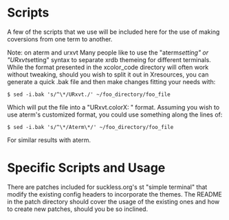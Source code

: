 Scripts
=======

A few of the scripts that we use will be included here for the use of making coversions from one term to another.

Note: on aterm and urxvt
    Many people like to use the "aterm*setting" or "URxvt*setting" syntax to separate xrdb themeing for different terminals.  While the format presented in the xcolor_code directory will often work without tweaking, should you wish to split it out in Xresources, you can generate a quick .bak file and then make changes fitting your needs with:
```
$ sed -i.bak 's/^\*/URxvt./' ~/foo_directory/foo_file
```
Which will put the file into a "URxvt.colorX: " format.  Assuming you wish to use aterm's customized format, you could use something along the lines of:
```
$ sed -i.bak 's/^\*/Aterm\*/' ~/foo_directory/foo_file
```
For similar results with aterm.

Specific Scripts and Usage
=========

There are patches included for suckless.org's st "simple terminal" that modify the existing config headers to incorporate the themes.  The README in the patch directory should cover the usage of the existing ones and how to create new patches, should you be so inclined.

